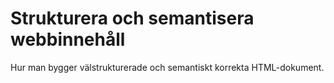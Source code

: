 # Strukturera och semantisera webbinnehåll

Hur man bygger välstrukturerade och semantiskt korrekta HTML-dokument.
